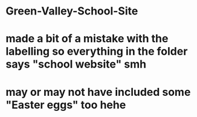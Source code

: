 # Green-Valley-School-Site

# made a bit of a mistake with the labelling so everything in the folder says "school website" smh
 
# may or may not have included some "Easter eggs" too hehe